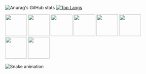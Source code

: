 <!---- 👋 Hi, I’m @camilasbraz
- 👀 I’m interested in data science, new programing languages, coding
- 🌱 I’m currently learning javascript, julia and python
- 📫 How to reach me: instagram @_camilabraz | email: camilabraz03@gmail.com


camilasbraz/camilasbraz is a ✨ special ✨ repository because its `README.md` (this file) appears on your GitHub profile.
You can click the Preview link to take a look at your changes.
--->
<!---- 💞️ I’m looking to collaborate on ...--->
![Anurag's GitHub stats](https://github-readme-stats.vercel.app/api?username=camilasbraz&show_icons=true&theme=radical)
[![Top Langs](https://github-readme-stats.vercel.app/api/top-langs/?username=camilasbraz&layout=compact&theme=radical)](https://github.com/anuraghazra/github-readme-stats)


<img src="https://cdn.jsdelivr.net/gh/devicons/devicon/icons/python/python-original.svg" width="70px"/> <img src="https://cdn.jsdelivr.net/gh/devicons/devicon/icons/julia/julia-original-wordmark.svg" width="70px"/>   <img src="https://cdn.jsdelivr.net/gh/devicons/devicon/icons/r/r-original.svg" width="70px" /> <img src="https://cdn.jsdelivr.net/gh/devicons/devicon/icons/html5/html5-plain-wordmark.svg" width="70px" /> <img src="https://cdn.jsdelivr.net/gh/devicons/devicon/icons/css3/css3-plain-wordmark.svg"  width="70px"/> <img src="https://cdn.jsdelivr.net/gh/devicons/devicon/icons/javascript/javascript-original.svg" width="70px"/> <img src="https://cdn.jsdelivr.net/gh/devicons/devicon/icons/d3js/d3js-plain.svg" width="70px" /> <img src="https://cdn.jsdelivr.net/gh/devicons/devicon/icons/mysql/mysql-plain-wordmark.svg"  width="70px"/>
          

          
          
   ![Snake animation](https://github.com/camilasbraz/camilasbraz/blob/output/github-contribution-grid-snake.svg)    
          
          
